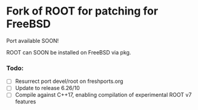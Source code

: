 # Fork of ROOT for patching for FreeBSD

Port available SOON!

ROOT can SOON be installed on FreeBSD via pkg.

### Todo:

- [ ] Resurrect port devel/root on freshports.org
- [ ] Update to release 6.26/10
- [ ] Compile against C++17, enabling compilation of experimental ROOT v7 features
